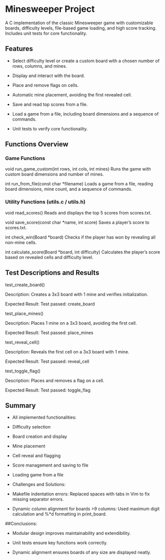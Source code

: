 # Minesweeper Project

A C implementation of the classic Minesweeper game with customizable boards, difficulty levels, file-based game loading, and high score tracking. Includes unit tests for core functionality.

## Features

- Select difficulty level or create a custom board with a chosen number of rows, columns, and mines.

- Display and interact with the board.

- Place and remove flags on cells.

- Automatic mine placement, avoiding the first revealed cell.

- Save and read top scores from a file.

- Load a game from a file, including board dimensions and a sequence of commands.

- Unit tests to verify core functionality.

## Functions Overview
### Game Functions

void run_game_custom(int rows, int cols, int mines)
Runs the game with custom board dimensions and number of mines.

int run_from_file(const char *filename)
Loads a game from a file, reading board dimensions, mine count, and a sequence of commands.

### Utility Functions (utils.c / utils.h)

void read_scores()
Reads and displays the top 5 scores from scores.txt.

void save_score(const char *name, int score)
Saves a player’s score to scores.txt.

int check_win(Board *board)
Checks if the player has won by revealing all non-mine cells.

int calculate_score(Board *board, int difficulty)
Calculates the player’s score based on revealed cells and difficulty level.

## Test Descriptions and Results

test_create_board()

Description: Creates a 3x3 board with 1 mine and verifies initialization.

Expected Result: Test passed: create_board

test_place_mines()

Description: Places 1 mine on a 3x3 board, avoiding the first cell.

Expected Result: Test passed: place_mines

test_reveal_cell()

Description: Reveals the first cell on a 3x3 board with 1 mine.

Expected Result: Test passed: reveal_cell

test_toggle_flag()

Description: Places and removes a flag on a cell.

Expected Result: Test passed: toggle_flag

## Summary

- All implemented functionalities:

- Difficulty selection

- Board creation and display

- Mine placement

- Cell reveal and flagging

- Score management and saving to file

- Loading game from a file

- Challenges and Solutions:

- Makefile indentation errors: Replaced spaces with tabs in Vim to fix missing separator errors.

- Dynamic column alignment for boards >9 columns: Used maximum digit calculation and %*d formatting in print_board.

##Conclusions:

- Modular design improves maintainability and extendibility.

- Unit tests ensure key functions work correctly.

- Dynamic alignment ensures boards of any size are displayed neatly.
